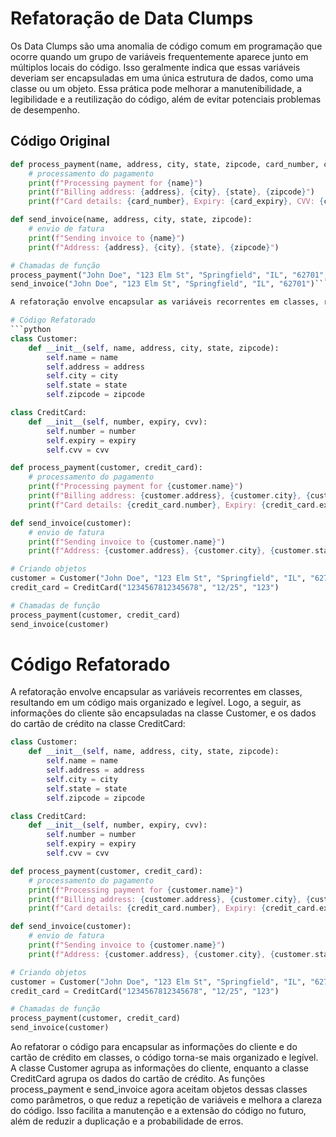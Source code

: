 # Refatoração de Data Clumps

Os Data Clumps são uma anomalia de código comum em programação que ocorre quando um grupo de variáveis frequentemente aparece junto em múltiplos locais do código. Isso geralmente indica que essas variáveis deveriam ser encapsuladas em uma única estrutura de dados, como uma classe ou um objeto. Essa prática pode melhorar a manutenibilidade, a legibilidade e a reutilização do código, além de evitar potenciais problemas de desempenho.

## Código Original

```python
def process_payment(name, address, city, state, zipcode, card_number, card_expiry, card_cvv):
    # processamento do pagamento
    print(f"Processing payment for {name}")
    print(f"Billing address: {address}, {city}, {state}, {zipcode}")
    print(f"Card details: {card_number}, Expiry: {card_expiry}, CVV: {card_cvv}")

def send_invoice(name, address, city, state, zipcode):
    # envio de fatura
    print(f"Sending invoice to {name}")
    print(f"Address: {address}, {city}, {state}, {zipcode}")

# Chamadas de função
process_payment("John Doe", "123 Elm St", "Springfield", "IL", "62701", "1234567812345678", "12/25", "123")
send_invoice("John Doe", "123 Elm St", "Springfield", "IL", "62701")```

A refatoração envolve encapsular as variáveis recorrentes em classes, resultando em um código mais organizado e legível. Aqui, as informações do cliente são encapsuladas na classe Customer, e os dados do cartão de crédito na classe CreditCard:

# Código Refatorado
```python
class Customer:
    def __init__(self, name, address, city, state, zipcode):
        self.name = name
        self.address = address
        self.city = city
        self.state = state
        self.zipcode = zipcode

class CreditCard:
    def __init__(self, number, expiry, cvv):
        self.number = number
        self.expiry = expiry
        self.cvv = cvv

def process_payment(customer, credit_card):
    # processamento do pagamento
    print(f"Processing payment for {customer.name}")
    print(f"Billing address: {customer.address}, {customer.city}, {customer.state}, {customer.zipcode}")
    print(f"Card details: {credit_card.number}, Expiry: {credit_card.expiry}, CVV: {credit_card.cvv}")

def send_invoice(customer):
    # envio de fatura
    print(f"Sending invoice to {customer.name}")
    print(f"Address: {customer.address}, {customer.city}, {customer.state}, {customer.zipcode}")

# Criando objetos
customer = Customer("John Doe", "123 Elm St", "Springfield", "IL", "62701")
credit_card = CreditCard("1234567812345678", "12/25", "123")

# Chamadas de função
process_payment(customer, credit_card)
send_invoice(customer)
```

# Código Refatorado
A refatoração envolve encapsular as variáveis recorrentes em classes, resultando em um código mais organizado e legível.  Logo, a seguir, as informações do cliente são encapsuladas na classe Customer, e os dados do cartão de crédito na classe CreditCard:
```python
class Customer:
    def __init__(self, name, address, city, state, zipcode):
        self.name = name
        self.address = address
        self.city = city
        self.state = state
        self.zipcode = zipcode

class CreditCard:
    def __init__(self, number, expiry, cvv):
        self.number = number
        self.expiry = expiry
        self.cvv = cvv

def process_payment(customer, credit_card):
    # processamento do pagamento
    print(f"Processing payment for {customer.name}")
    print(f"Billing address: {customer.address}, {customer.city}, {customer.state}, {customer.zipcode}")
    print(f"Card details: {credit_card.number}, Expiry: {credit_card.expiry}, CVV: {credit_card.cvv}")

def send_invoice(customer):
    # envio de fatura
    print(f"Sending invoice to {customer.name}")
    print(f"Address: {customer.address}, {customer.city}, {customer.state}, {customer.zipcode}")

# Criando objetos
customer = Customer("John Doe", "123 Elm St", "Springfield", "IL", "62701")
credit_card = CreditCard("1234567812345678", "12/25", "123")

# Chamadas de função
process_payment(customer, credit_card)
send_invoice(customer)

```
Ao refatorar o código para encapsular as informações do cliente e do cartão de crédito em classes, o código torna-se mais organizado e legível. A classe Customer agrupa as informações do cliente, enquanto a classe CreditCard agrupa os dados do cartão de crédito. As funções process_payment e send_invoice agora aceitam objetos dessas classes como parâmetros, o que reduz a repetição de variáveis e melhora a clareza do código. Isso facilita a manutenção e a extensão do código no futuro, além de reduzir a duplicação e a probabilidade de erros.



